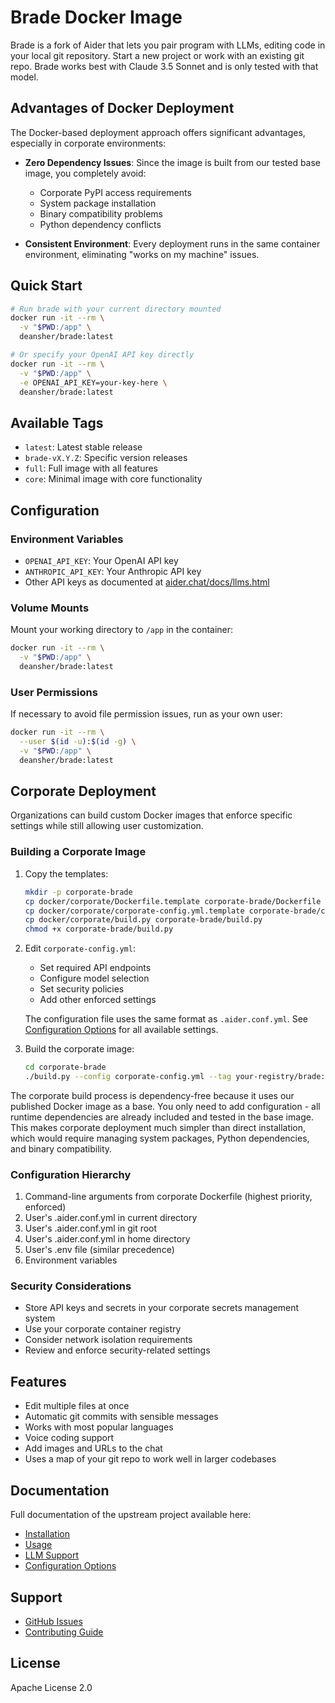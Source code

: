 # Brade Docker Image

Brade is a fork of Aider that lets you pair program with LLMs, editing code in your local git repository.
Start a new project or work with an existing git repo.
Brade works best with Claude 3.5 Sonnet and is only tested with that model.

## Advantages of Docker Deployment

The Docker-based deployment approach offers significant advantages, especially in corporate environments:

- **Zero Dependency Issues**: Since the image is built from our tested base image, you completely avoid:
  - Corporate PyPI access requirements
  - System package installation
  - Binary compatibility problems
  - Python dependency conflicts

- **Consistent Environment**: Every deployment runs in the same container environment, eliminating "works on my machine" issues.

## Quick Start

```bash
# Run brade with your current directory mounted
docker run -it --rm \
  -v "$PWD:/app" \
  deansher/brade:latest

# Or specify your OpenAI API key directly
docker run -it --rm \
  -v "$PWD:/app" \
  -e OPENAI_API_KEY=your-key-here \
  deansher/brade:latest
```

## Available Tags

- `latest`: Latest stable release
- `brade-vX.Y.Z`: Specific version releases
- `full`: Full image with all features
- `core`: Minimal image with core functionality

## Configuration

### Environment Variables

- `OPENAI_API_KEY`: Your OpenAI API key
- `ANTHROPIC_API_KEY`: Your Anthropic API key
- Other API keys as documented at [aider.chat/docs/llms.html](https://aider.chat/docs/llms.html)

### Volume Mounts

Mount your working directory to `/app` in the container:

```bash
docker run -it --rm \
  -v "$PWD:/app" \
  deansher/brade:latest
```

### User Permissions

If necessary to avoid file permission issues, run as your own user:

```bash
docker run -it --rm \
  --user $(id -u):$(id -g) \
  -v "$PWD:/app" \
  deansher/brade:latest
```

## Corporate Deployment

Organizations can build custom Docker images that enforce specific settings while still allowing user customization.

### Building a Corporate Image

1. Copy the templates:
   ```bash
   mkdir -p corporate-brade
   cp docker/corporate/Dockerfile.template corporate-brade/Dockerfile
   cp docker/corporate/corporate-config.yml.template corporate-brade/corporate-config.yml
   cp docker/corporate/build.py corporate-brade/build.py
   chmod +x corporate-brade/build.py
   ```

2. Edit `corporate-config.yml`:
   - Set required API endpoints
   - Configure model selection
   - Set security policies
   - Add other enforced settings
   
   The configuration file uses the same format as `.aider.conf.yml`. See [Configuration Options](https://aider.chat/docs/config/options.html) for all available settings.

3. Build the corporate image:
   ```bash
   cd corporate-brade
   ./build.py --config corporate-config.yml --tag your-registry/brade:corporate
   ```

The corporate build process is dependency-free because it uses our published Docker image as a base. You only need to add configuration - all runtime dependencies are already included and tested in the base image. This makes corporate deployment much simpler than direct installation, which would require managing system packages, Python dependencies, and binary compatibility.

### Configuration Hierarchy

1. Command-line arguments from corporate Dockerfile (highest priority, enforced)
2. User's .aider.conf.yml in current directory
3. User's .aider.conf.yml in git root
4. User's .aider.conf.yml in home directory
5. User's .env file (similar precedence)
6. Environment variables

### Security Considerations

- Store API keys and secrets in your corporate secrets management system
- Use your corporate container registry
- Consider network isolation requirements
- Review and enforce security-related settings

## Features

- Edit multiple files at once
- Automatic git commits with sensible messages
- Works with most popular languages
- Voice coding support
- Add images and URLs to the chat
- Uses a map of your git repo to work well in larger codebases

## Documentation

Full documentation of the upstream project available here:
- [Installation](https://aider.chat/docs/install.html)
- [Usage](https://aider.chat/docs/usage.html)
- [LLM Support](https://aider.chat/docs/llms.html)
- [Configuration Options](https://aider.chat/docs/config/options.html)

## Support

- [GitHub Issues](https://github.com/deansher/brade/issues)
- [Contributing Guide](https://github.com/deansher/brade/blob/main/CONTRIBUTING.md)

## License

Apache License 2.0
